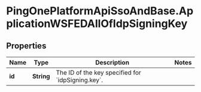 # PingOnePlatformApiSsoAndBase.ApplicationWSFEDAllOfIdpSigningKey

## Properties

Name | Type | Description | Notes
------------ | ------------- | ------------- | -------------
**id** | **String** | The ID of the key specified for &#x60;idpSigning.key&#x60;. | 


